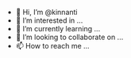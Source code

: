 - 👋 Hi, I’m @kinnanti
- 👀 I’m interested in ...
- 🌱 I’m currently learning ...
- 💞️ I’m looking to collaborate on ...
- 📫 How to reach me ...

<!---
kinnanti/kinnanti is a ✨ special ✨ repository because its `README.md` (this file) appears on your GitHub profile.
You can click the Preview link to take a look at your changes.
--->
